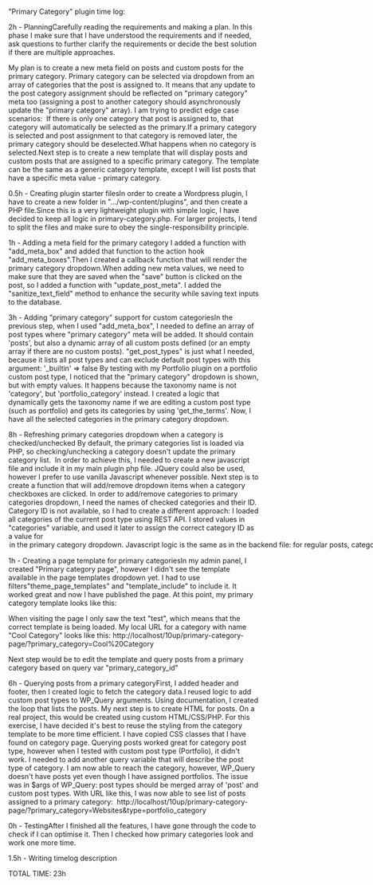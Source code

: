 "Primary Category" plugin time log:

2h - PlanningCarefully reading the requirements and making a plan. In this phase I make sure that I have understood the requirements and if needed, ask questions to further clarify the requirements or decide the best solution if there are multiple approaches.

My plan is to create a new meta field on posts and custom posts for the primary category.
Primary category can be selected via dropdown from an array of categories that the post is assigned to. It means that any update to the post category assignment should be reflected on "primary category" meta too (assigning a post to another category should asynchronously update the "primary category" array). I am trying to predict edge case scenarios: 
If there is only one category that post is assigned to, that category will automatically be selected as the primary.If a primary category is selected and post assignment to that category is removed later, the primary category should be deselected.What happens when no category is selected.Next step is to create a new template that will display posts and custom posts that are assigned to a specific primary category. The template can be the same as a generic category template, except I will list posts that have a specific meta value - primary category.

0.5h - Creating plugin starter filesIn order to create a Wordpress plugin, I have to create a new folder in ".../wp-content/plugins", and then create a PHP file.Since this is a very lightweight plugin with simple logic, I have decided to keep all logic in primary-category.php. For larger projects, I tend to split the files and make sure to obey the single-responsibility principle.

1h - Adding a meta field for the primary category I added a function with "add_meta_box" and added that function to the action hook "add_meta_boxes".Then I created a callback function that will render the primary category dropdown.When adding new meta values, we need to make sure that they are saved when the "save" button is clicked on the post, so I added a function with "update_post_meta". I added the "sanitize_text_field" method to enhance the security while saving text inputs to the database.

3h - Adding "primary category" support for custom categoriesIn the previous step, when I used "add_meta_box", I needed to define an array of post types where "primary category" meta will be added. It should contain 'posts', but also a dynamic array of all custom posts defined (or an empty array if there are no custom posts).
"get_post_types" is just what I needed, because it lists all post types and can exclude default post types with this argument: '_builtin' => false
By testing with my Portfolio plugin on a portfolio custom post type, I noticed that the "primary category" dropdown is shown, but with empty values. It happens because the taxonomy name is not 'category', but 'portfolio_category' instead. I created a logic that dynamically gets the taxonomy name if we are editing a custom post type (such as portfolio) and gets its categories by using 'get_the_terms'.
Now, I have all the selected categories in the primary category dropdown.

8h - Refreshing primary categories dropdown when a category is checked/unchecked
By default, the primary categories list is loaded via PHP, so checking/unchecking a category doesn't update the primary category list. 
In order to achieve this, I needed to create a new javascript file and include it in my main plugin php file. JQuery could also be used, however I prefer to use vanilla Javascript whenever possible. Next step is to create a function that will add/remove dropdown items when a category checkboxes are clicked.
In order to add/remove categories to primary categories dropdown, I need the names of checked categories and their ID. Category ID is not available, so I had to create a different approach: I loaded all categories of the current post type using REST API. I stored values in "categories" variable, and used it later to assign the correct category ID as a value for <option> in the primary category dropdown.
Javascript logic is the same as in the backend file: for regular posts, categories are loaded using "categories" endpoint, while custom post types are loaded using "terms".

1h - Creating a page template for primary categoriesIn my admin panel, I created "Primary category page", however I didn't see the template available in the page templates dropdown yet. I had to use filters"theme_page_templates" and "template_include" to include it. It worked great and now I have published the page.
At this point, my primary category template looks like this:
<?php/*** Template Name: Category Primary Template*/
echo 'test';?>
When visiting the page I only saw the text "test", which means that the correct template is being loaded. 
My local URL for a category with name "Cool Category" looks like this: http://localhost/10up/primary-category-page/?primary_category=Cool%20Category

Next step would be to edit the template and query posts from a primary category based on query var "primary_category_id"

6h - Querying posts from a primary categoryFirst, I added header and footer, then I created logic to fetch the category data.I reused logic to add custom post types to WP_Query arguments. Using documentation, I created the loop that lists the posts.
My next step is to create HTML for posts. On a real project, this would be created using custom HTML/CSS/PHP. For this exercise, I have decided it's best to reuse the styling from the category template to be more time efficient. I have copied CSS classes that I have found on category page.
Querying posts worked great for category post type, however when I tested with custom post type (Portfolio), it didn't work. I needed to add another query variable that will describe the post type of category. I am now able to reach the category, however, WP_Query doesn't have posts yet even though I have assigned portfolios.
The issue was in $args of WP_Query: post types should be merged array of 'post' and custom post types.
With URL like this, I was now able to see list of posts assigned to a primary category: 
http://localhost/10up/primary-category-page/?primary_category=Websites&type=portfolio_category

0h - TestingAfter I finished all the features, I have gone through the code to check if I can optimise it. Then I checked how primary categories look and work one more time.

1.5h - Writing timelog description

TOTAL TIME: 23h



